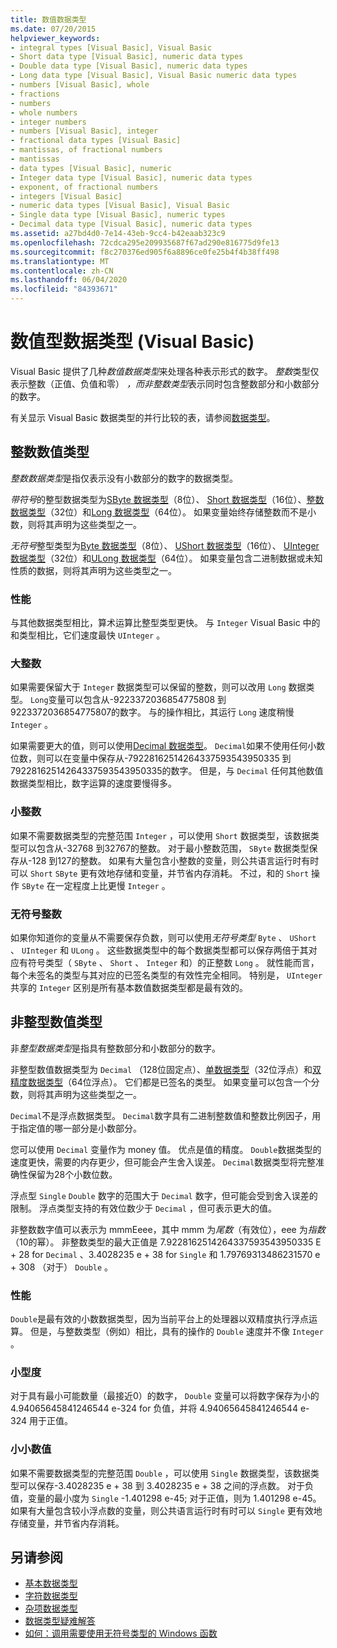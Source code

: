 ```yaml
---
title: 数值数据类型
ms.date: 07/20/2015
helpviewer_keywords:
- integral types [Visual Basic], Visual Basic
- Short data type [Visual Basic], numeric data types
- Double data type [Visual Basic], numeric data types
- Long data type [Visual Basic], Visual Basic numeric data types
- numbers [Visual Basic], whole
- fractions
- numbers
- whole numbers
- integer numbers
- numbers [Visual Basic], integer
- fractional data types [Visual Basic]
- mantissas, of fractional numbers
- mantissas
- data types [Visual Basic], numeric
- Integer data type [Visual Basic], numeric data types
- exponent, of fractional numbers
- integers [Visual Basic]
- numeric data types [Visual Basic], Visual Basic
- Single data type [Visual Basic], numeric types
- Decimal data type [Visual Basic], numeric data types
ms.assetid: a27bd4d0-7e14-43eb-9cc4-b42eaab323c9
ms.openlocfilehash: 72cdca295e209935687f67ad290e816775d9fe13
ms.sourcegitcommit: f8c270376ed905f6a8896ce0fe25b4f4b38ff498
ms.translationtype: MT
ms.contentlocale: zh-CN
ms.lasthandoff: 06/04/2020
ms.locfileid: "84393671"
---
```

# <a name="numeric-data-types-visual-basic"></a>数值型数据类型 (Visual Basic)
Visual Basic 提供了几种*数值数据类型*来处理各种表示形式的数字。 *整数*类型仅表示整数（正值、负值和零） *，而非整数类型*表示同时包含整数部分和小数部分的数字。  
  
 有关显示 Visual Basic 数据类型的并行比较的表，请参阅[数据类型](../../../language-reference/data-types/index.md)。  
  
## <a name="integral-numeric-types"></a>整数数值类型  
 *整数数据类型*是指仅表示没有小数部分的数字的数据类型。  
  
 *带符号*的整型数据类型为[SByte 数据类型](../../../language-reference/data-types/sbyte-data-type.md)（8位）、 [Short 数据类型](../../../language-reference/data-types/short-data-type.md)（16位）、[整数数据类型](../../../language-reference/data-types/integer-data-type.md)（32位）和[Long 数据类型](../../../language-reference/data-types/long-data-type.md)（64位）。 如果变量始终存储整数而不是小数，则将其声明为这些类型之一。  
  
 *无符号*整型类型为[Byte 数据类型](../../../language-reference/data-types/byte-data-type.md)（8位）、 [UShort 数据类型](../../../language-reference/data-types/ushort-data-type.md)（16位）、 [UInteger 数据类型](../../../language-reference/data-types/uinteger-data-type.md)（32位）和[ULong 数据类型](../../../language-reference/data-types/ulong-data-type.md)（64位）。 如果变量包含二进制数据或未知性质的数据，则将其声明为这些类型之一。  
  
### <a name="performance"></a>性能  
 与其他数据类型相比，算术运算比整型类型更快。 与 `Integer` Visual Basic 中的和类型相比，它们速度最快 `UInteger` 。  
  
### <a name="large-integers"></a>大整数  
 如果需要保留大于 `Integer` 数据类型可以保留的整数，则可以改用 `Long` 数据类型。 `Long`变量可以包含从-9223372036854775808 到9223372036854775807的数字。 与的操作相比，其运行 `Long` 速度稍慢 `Integer` 。  
  
 如果需要更大的值，则可以使用[Decimal 数据类型](../../../language-reference/data-types/decimal-data-type.md)。 `Decimal`如果不使用任何小数位数，则可以在变量中保存从-79228162514264337593543950335 到79228162514264337593543950335的数字。 但是，与 `Decimal` 任何其他数值数据类型相比，数字运算的速度要慢得多。  
  
### <a name="small-integers"></a>小整数  
 如果不需要数据类型的完整范围 `Integer` ，可以使用 `Short` 数据类型，该数据类型可以包含从-32768 到32767的整数。 对于最小整数范围， `SByte` 数据类型保存从-128 到127的整数。 如果有大量包含小整数的变量，则公共语言运行时有时可以 `Short` `SByte` 更有效地存储和变量，并节省内存消耗。 不过，和的 `Short` 操作 `SByte` 在一定程度上比更慢 `Integer` 。  
  
### <a name="unsigned-integers"></a>无符号整数  
 如果你知道你的变量从不需要保存负数，则可以使用*无符号类型* `Byte` 、 `UShort` 、 `UInteger` 和 `ULong` 。 这些数据类型中的每个数据类型都可以保存两倍于其对应有符号类型（ `SByte` 、 `Short` 、 `Integer` 和）的正整数 `Long` 。 就性能而言，每个未签名的类型与其对应的已签名类型的有效性完全相同。 特别是， `UInteger` 共享的 `Integer` 区别是所有基本数值数据类型都是最有效的。  
  
## <a name="nonintegral-numeric-types"></a>非整型数值类型  
 非*整型数据类型*是指具有整数部分和小数部分的数字。  
  
 非整型数值数据类型为 `Decimal` （128位固定点）、[单数据类型](../../../language-reference/data-types/single-data-type.md)（32位浮点）和[双精度数据类型](../../../language-reference/data-types/double-data-type.md)（64位浮点）。 它们都是已签名的类型。 如果变量可以包含一个分数，则将其声明为这些类型之一。  
  
 `Decimal`不是浮点数据类型。 `Decimal`数字具有二进制整数值和整数比例因子，用于指定值的哪一部分是小数部分。  
  
 您可以使用 `Decimal` 变量作为 money 值。 优点是值的精度。 `Double`数据类型的速度更快，需要的内存更少，但可能会产生舍入误差。 `Decimal`数据类型将完整准确性保留为28个小数位数。  
  
 浮点型 `Single` `Double` 数字的范围大于 `Decimal` 数字，但可能会受到舍入误差的限制。 浮点类型支持的有效位数少于 `Decimal` ，但可表示更大的值。  
  
 非整数数字值可以表示为 mmmEeee，其中 mmm 为*尾数*（有效位），eee 为*指数*（10的幂）。 非整数类型的最大正值是 7.9228162514264337593543950335 E + 28 for `Decimal` 、3.4028235 e + 38 for `Single` 和 1.79769313486231570 e + 308 （对于） `Double` 。  
  
### <a name="performance"></a>性能  
 `Double`是最有效的小数数据类型，因为当前平台上的处理器以双精度执行浮点运算。 但是，与整数类型（例如）相比，具有的操作的 `Double` 速度并不像 `Integer` 。  
  
### <a name="small-magnitudes"></a>小型度  
 对于具有最小可能数量（最接近0）的数字， `Double` 变量可以将数字保存为小的 4.94065645841246544 e-324 for 负值，并将 4.94065645841246544 e-324 用于正值。  
  
### <a name="small-fractional-numbers"></a>小小数值  
 如果不需要数据类型的完整范围 `Double` ，可以使用 `Single` 数据类型，该数据类型可以保存-3.4028235 e + 38 到 3.4028235 e + 38 之间的浮点数。 对于负值，变量的最小度为 `Single` -1.401298 e-45; 对于正值，则为 1.401298 e-45。 如果有大量包含较小浮点数的变量，则公共语言运行时有时可以 `Single` 更有效地存储变量，并节省内存消耗。  
  
## <a name="see-also"></a>另请参阅

- [基本数据类型](elementary-data-types.md)
- [字符数据类型](character-data-types.md)
- [杂项数据类型](miscellaneous-data-types.md)
- [数据类型疑难解答](troubleshooting-data-types.md)
- [如何：调用需要使用无符号类型的 Windows 函数](../../com-interop/how-to-call-a-windows-function-that-takes-unsigned-types.md)

